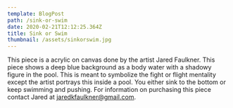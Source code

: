 ```yaml
---
template: BlogPost
path: /sink-or-swim
date: 2020-02-21T12:12:25.364Z
title: Sink or Swim
thumbnail: /assets/sinkorswim.jpg
---
```


This piece is a acrylic on canvas done by the artist Jared Faulkner. This piece shows a deep blue background as a body water with a shadowy figure in the pool. This is meant to symbolize the fight or flight mentality except the artist portrays this inside a pool. You either sink to the bottom or keep swimming and pushing. For information on purchasing this piece contact Jared at jaredkfaulkner@gmail.com.
